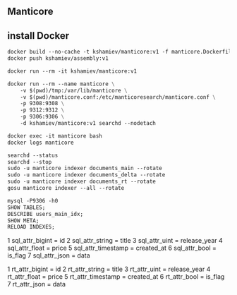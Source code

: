 ## Manticore

## install Docker

```dockerfile
docker build --no-cache -t kshamiev/manticore:v1 -f manticore.Dockerfile .
docker push kshamiev/assembly:v1

docker run --rm -it kshamiev/manticore:v1

docker run --rm --name manticore \
	-v $(pwd)/tmp:/var/lib/manticore \
	-v $(pwd)/manticore.conf:/etc/manticoresearch/manticore.conf \
	-p 9308:9308 \
	-p 9312:9312 \
	-p 9306:9306 \
	-d kshamiev/manticore:v1 searchd --nodetach

docker exec -it manticore bash
docker logs manticore

searchd --status
searchd --stop
sudo -u manticore indexer documents_main --rotate
sudo -u manticore indexer documents_delta --rotate
sudo -u manticore indexer documents_rt --rotate
gosu manticore indexer --all --rotate

mysql -P9306 -h0
SHOW TABLES;
DESCRIBE users_main_idx;
SHOW META;
RELOAD INDEXES;
```

 1 sql_attr_bigint = id
 2 sql_attr_string = title
 3 sql_attr_uint = release_year
 4 sql_attr_float = price
 5 sql_attr_timestamp = created_at
 6 sql_attr_bool = is_flag
 7 sql_attr_json = data

1 rt_attr_bigint = id
2 rt_attr_string = title
3 rt_attr_uint = release_year
4 rt_attr_float = price
5 rt_attr_timestamp = created_at
6 rt_attr_bool = is_flag
7 rt_attr_json = data
